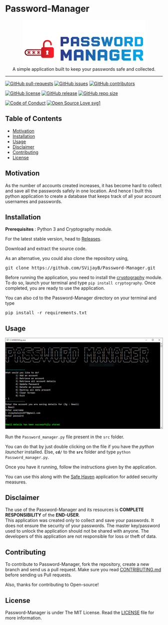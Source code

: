 # Password-Manager

<p align="center">
    <img src="assets/images/Logo.PNG" alt="Logo" border="0">
    <br>A simple application built to keep your passwords safe and collected.
</p>

---

[![GitHub pull-requests](https://img.shields.io/github/issues-pr/SVijayB/Password-Manager.svg)](https://github.com/SVijayB/Password-Manager/pulls)
[![GitHub issues](https://img.shields.io/github/issues/SVijayB/Password-Manager.svg)](https://github.com/SVijayB/Password-Manager/issues)
[![GitHub contributors](https://img.shields.io/github/contributors/SVijayB/Password-Manager.svg)](https://github.com/SVijayB/Password-Manager/graphs/contributors)

[![GitHub license](https://img.shields.io/github/license/SVijayB/Password-Manager)](https://github.com/SVijayB/Password-Manager/blob/master/LICENSE)
[![GitHub release](https://img.shields.io/github/release/SVijayB/Password-Manager.svg)](https://github.com/SVijayB/Password-Manager/releases)
[![GitHub repo size](https://img.shields.io/github/repo-size/SvijayB/Password-Manager.svg)](https://github.com/SVijayB/Password-Manager)

[![Code of Conduct](https://img.shields.io/badge/code%20of-conduct-ff69b4.svg?style=flat)](https://github.com/SVijayB/Password-Manager/blob/master/.github/CODE_OF_CONDUCT.md)
[![Open Source Love svg1](https://img.shields.io/static/v1?label=Open&message=Source%20%E2%9D%A4%EF%B8%8F&color=blueviolet)](https://github.com/SVijayB/Password-Manager/blob/master/.github/CONTRIBUTING.md)

## Table of Contents

- [Motivation](#Motivation)
- [Installation](#Installation)
- [Usage](#Usage)
- [Disclaimer](#Disclaimer)
- [Contributing](#Contributing)
- [License](#License)

## Motivation

As the number of accounts created increases, it has become hard to collect and save all the passwords safely in one location. And hence I built this python application to create a database that keeps track of all your account usernames and passwords.

## Installation

**Prerequisites** : Python 3 and Cryptography module.

For the latest stable version, head to [Releases](https://github.com/SVijayB/Password-Manager/releases).

Download and extract the source code.

As an alternative, you could also clone the repository using,

<pre>
git clone https://github.com/SVijayB/Password-Manager.git
</pre>

Before running the application, you need to install the [cryptography](https://pypi.org/project/cryptography/) module. To do so, launch your terminal and type `pip install cryptography`. Once completed, you are ready to use the application.

You can also cd to the Password-Manager directory on your terminal and type 

<pre>
pip install -r requirements.txt
</pre>

## Usage

<p align="center">
    <img src="assets/images/SS.PNG" alt="SS" border="0">
</p>

Run the `Password_manager.py` file present in the `src` folder.

You can do that by just double clicking on the file if you have the *python launcher* installed. Else, **`cd/`** to the **`src`** folder and type `python Password_manager.py`.

Once you have it running, follow the instructions given by the application.

You can use this along with the [Safe Haven](https://github.com/SVijayB/Safe-Haven) application for added security measures.

## Disclaimer

The use of the Password-Manager and its resources is **COMPLETE RESPONSIBILITY** of the **END-USER**.<br>
This application was created only to collect and save your passwords. It does not ensure the security of your passwords. The master key/password used to unlock the application should not be shared with anyone. The developers of this application are not responsible for loss or theft of data.

## Contributing 

To contribute to Password-Manager, fork the repository, create a new branch and send us a pull request. Make sure you read [CONTRIBUTING.md](https://github.com/SVijayB/Password-Manager/blob/master/.github/CONTRIBUTING.md) before sending us Pull requests. 

Also, thanks for contributing to Open-source!

## License 

Password-Manager is under The MIT License. Read the [LICENSE](https://github.com/SVijayB/Password-Manager/blob/master/LICENSE) file for more information.
